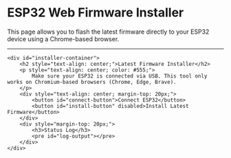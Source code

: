 # ESP32 Web Firmware Installer

This page allows you to flash the latest firmware directly to your ESP32 device using a Chrome-based browser.

---

<div>
    <link rel="stylesheet" href="./assets/css/installer.css">
    <script src="https://unpkg.com/esptool-js"></script>
    <script src="./assets/js/installer.js"></script>

    <div id="installer-container">
        <h2 style="text-align: center;">Latest Firmware Installer</h2>
        <p style="text-align: center; color: #555;">
            Make sure your ESP32 is connected via USB. This tool only works on Chromium-based browsers (Chrome, Edge, Brave).
        </p>
        <div style="text-align: center; margin-top: 20px;">
            <button id="connect-button">Connect ESP32</button>
            <button id="install-button" disabled>Install Latest Firmware</button>
        </div>
        <div style="margin-top: 20px;">
            <h3>Status Log</h3>
            <pre id="log-output"></pre>
        </div>
    </div>
</div>